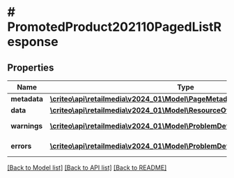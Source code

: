 # # PromotedProduct202110PagedListResponse

## Properties

Name | Type | Description | Notes
------------ | ------------- | ------------- | -------------
**metadata** | [**\criteo\api\retailmedia\v2024_01\Model\PageMetadata**](PageMetadata.md) |  | [optional]
**data** | [**\criteo\api\retailmedia\v2024_01\Model\ResourceOfPromotedProduct202110[]**](ResourceOfPromotedProduct202110.md) |  | [optional]
**warnings** | [**\criteo\api\retailmedia\v2024_01\Model\ProblemDetails[]**](ProblemDetails.md) |  | [optional] [readonly]
**errors** | [**\criteo\api\retailmedia\v2024_01\Model\ProblemDetails[]**](ProblemDetails.md) |  | [optional] [readonly]

[[Back to Model list]](../../README.md#models) [[Back to API list]](../../README.md#endpoints) [[Back to README]](../../README.md)
